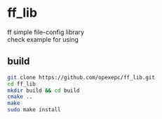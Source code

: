 # ff_lib
ff simple file-config library  
check example for using
## build
```bash
git clone https://github.com/opexepc/ff_lib.git
cd ff_lib
mkdir build && cd build
cmake ..
make
sudo make install

